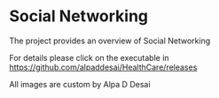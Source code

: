 # Social Networking

The project provides an overview of Social Networking 

For details please click on the executable in https://github.com/alpaddesai/HealthCare/releases

All images are custom by Alpa D Desai
